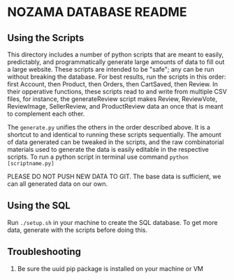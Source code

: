 # NOZAMA DATABASE README

## Using the Scripts
This directory includes a number of python scripts that are meant to easily, predictably, and programmatically generate large amounts of data to fill out a large website.
These scripts are intended to be "safe"; any can be run without breaking the database. For best results, run the scripts in this order: first Account, then Product, then Orders, then CartSaved, then Review. In their opperative functions, these scripts read to and write from multiple CSV files, for instance, the generateReview script makes Review, ReviewVote, ReviewImage, SellerReview, and ProductReview data an once that is meant to complement each other. 

The `generate.py` unifies the others in the order described above. It is a shortcut to and identical to running these scripts sequentially. The amount of data generated can be tweaked in the scripts, and the raw combinatorial materials used to generate the data is easily editable in the respective scripts.
To run a python script in terminal use command `python [scriptname.py]` 

PLEASE DO NOT PUSH NEW DATA TO GIT. The base data is sufficient, we can all generated data on our own.


## Using the SQL
Run `./setup.sh` in your machine to create the SQL database. To get more data, generate with the scripts before doing this.


## Troubleshooting
1. Be sure the uuid pip package is installed on your machine or VM
